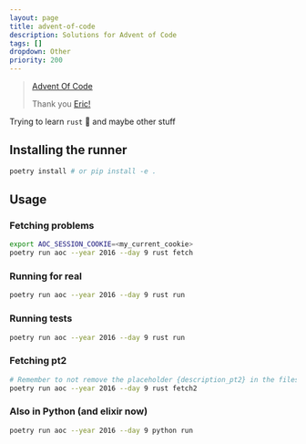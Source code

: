 ```yaml
---
layout: page
title: advent-of-code
description: Solutions for Advent of Code
tags: []
dropdown: Other
priority: 200
---
```

<!-- Automatically generated. Run search_repos.rb to rebuild -->



> [Advent Of Code](https://adventofcode.com/)
>
> Thank you [Eric!](https://twitter.com/ericwastl)

Trying to learn `rust` 🙌 and maybe other stuff

## Installing the runner

```bash
poetry install # or pip install -e .
```

## Usage
### Fetching problems

```bash
export AOC_SESSION_COOKIE=<my_current_cookie>
poetry run aoc --year 2016 --day 9 rust fetch
```

### Running for real

```bash
poetry run aoc --year 2016 --day 9 rust run
```

### Running tests

```bash
poetry run aoc --year 2016 --day 9 rust run
```

### Fetching pt2

```bash
# Remember to not remove the placeholder {description_pt2} in the files
poetry run aoc --year 2016 --day 9 rust fetch2
```

### Also in Python (and elixir now)

```bash
poetry run aoc --year 2016 --day 9 python run
```


